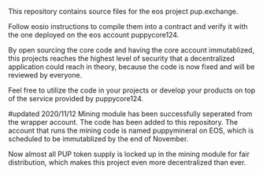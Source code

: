 This repository contains source files for the eos project pup.exchange.

Follow eosio instructions to compile them into a contract and verify it with the one deployed on the eos account puppycore124.

By open sourcing the core code and having the core account immutablized, this projects reaches the highest level of security that a decentralized application could reach in theory, because the code is now fixed and will be reviewed by everyone.

Feel free to utilize the code in your projects or develop your products on top of the service provided by puppycore124.


#updated 2020/11/12
Mining module has been successfully seperated from the wrapper account. The code has been added to this repository. The account that runs the mining code is named puppymineral on EOS, which is scheduled to be immutablized by the end of November.

Now almost all PUP token supply is locked up in the mining module for fair distribution, which makes this project even more decentralized than ever.